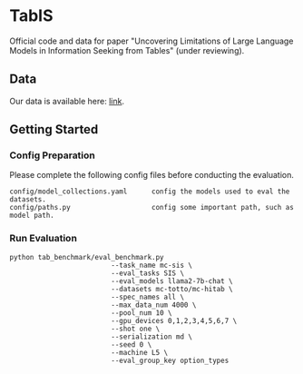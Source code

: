 # TabIS

Official code and data for paper "Uncovering Limitations of Large Language Models in Information Seeking from Tables" (under reviewing).

## Data
Our data is available here: [link](https://drive.google.com/file/d/1bucVa_z4h71Secd5B4ImEZSlnvJUf0j-/view?usp=sharing).


## Getting Started

### Config Preparation
Please complete the following config files before conducting the evaluation.

```
config/model_collections.yaml      config the models used to eval the datasets.
config/paths.py                    config some important path, such as model path.
```


### Run Evaluation
```
python tab_benchmark/eval_benchmark.py 
                         --task_name mc-sis \
                         --eval_tasks SIS \
                         --eval_models llama2-7b-chat \
                         --datasets mc-totto/mc-hitab \
                         --spec_names all \
                         --max_data_num 4000 \
                         --pool_num 10 \
                         --gpu_devices 0,1,2,3,4,5,6,7 \
                         --shot one \
                         --serialization md \
                         --seed 0 \
                         --machine L5 \
                         --eval_group_key option_types
```
